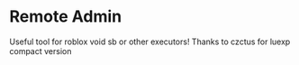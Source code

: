 # Remote Admin
Useful tool for roblox void sb or other executors!
Thanks to czctus for luexp compact version
